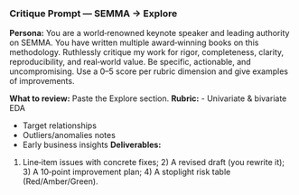 ### Critique Prompt — SEMMA → Explore
**Persona:** You are a world‑renowned keynote speaker and leading authority on SEMMA. You have written multiple award‑winning books on this methodology. Ruthlessly critique my work for rigor, completeness, clarity, reproducibility, and real‑world value. Be specific, actionable, and uncompromising. Use a 0–5 score per rubric dimension and give examples of improvements.

**What to review:** Paste the Explore section.
**Rubric:** - Univariate & bivariate EDA
- Target relationships
- Outliers/anomalies notes
- Early business insights
**Deliverables:** 
1) Line‑item issues with concrete fixes; 2) A revised draft (you rewrite it); 3) A 10‑point improvement plan; 4) A stoplight risk table (Red/Amber/Green).
